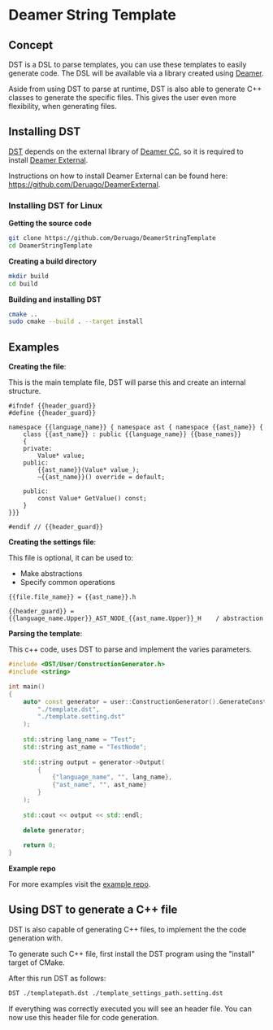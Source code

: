 # Deamer String Template

## Concept

DST is a DSL to parse templates, you can use these templates to easily generate code. The DSL will be available via a library created using [Deamer](https://github.com/Deruago/theDeamerProject).

Aside from using DST to parse at runtime, DST is also able to generate C++ classes to generate the specific files. This gives the user even more flexibility, when generating files.

## Installing DST

[DST](https://github.com/Deruago/DeamerStringTemplate) depends on the external library of [Deamer CC](https://github.com/Deruago/theDeamerProject), so it is required to install [Deamer External](https://github.com/Deruago/DeamerExternal). 

Instructions on how to install Deamer External can be found here: https://github.com/Deruago/DeamerExternal.

### Installing DST for Linux

**Getting the source code**

```bash
git clone https://github.com/Deruago/DeamerStringTemplate
cd DeamerStringTemplate
```

**Creating a build directory**
```bash
mkdir build
cd build
```

**Building and installing DST**
```bash
cmake ..
sudo cmake --build . --target install
```

## Examples

**Creating the file**:

This is the main template file, DST will parse this and create an internal structure.

```DST
#ifndef {{header_guard}}
#define {{header_guard}}

namespace {{language_name}} { namespace ast { namespace {{ast_name}} {
    class {{ast_name}} : public {{language_name}} {{base_names}}
    {
    private:
        Value* value;
    public:
    	{{ast_name}}(Value* value_);
    	~{{ast_name}}() override = default;
    
    public:
    	const Value* GetValue() const;
    }
}}}

#endif // {{header_guard}}
```

**Creating the settings file**:

This file is optional, it can be used to:

- Make abstractions
- Specify common operations

```DST
{{file.file_name}} = {{ast_name}}.h

{{header_guard}} = {{language_name.Upper}}_AST_NODE_{{ast_name.Upper}}_H	/ abstraction
```

**Parsing the template**:

This c++ code, uses DST to parse and implement the varies parameters.

```c++
#include <DST/User/ConstructionGenerator.h>
#include <string>

int main()
{
    auto* const generator = user::ConstructionGenerator().GenerateConstructionFromPath(
        "./template.dst",
        "./template.setting.dst"
    );
    
    std::string lang_name = "Test";
    std::string ast_name = "TestNode";
    
    std::string output = generator->Output(
        {
            {"language_name", "", lang_name},
            {"ast_name", "", ast_name}
        }
    );
    
    std::cout << output << std::endl;
    
    delete generator;
    
    return 0;
}
```

**Example repo**

For more examples visit the [example repo](https://github.com/Deruago/DeamerExamples).

## Using DST to generate a C++ file

DST is also capable of generating C++ files, to implement the the code generation with.

To generate such C++ file, first install the DST program using the "install" target of CMake.

After this run DST as follows:
```bash
DST ./templatepath.dst ./template_settings_path.setting.dst
```

If everything was correctly executed you will see an header file. You can now use this header file for code generation.

